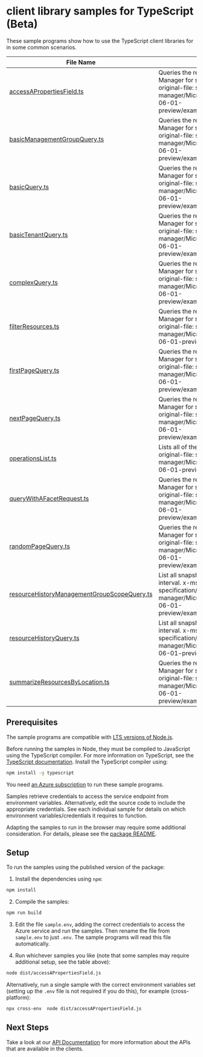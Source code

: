 # client library samples for TypeScript (Beta)

These sample programs show how to use the TypeScript client libraries for in some common scenarios.

| **File Name**                                                                           | **Description**                                                                                                                                                                                                                                          |
| --------------------------------------------------------------------------------------- | -------------------------------------------------------------------------------------------------------------------------------------------------------------------------------------------------------------------------------------------------------- |
| [accessAPropertiesField.ts][accessapropertiesfield]                                     | Queries the resources managed by Azure Resource Manager for scopes specified in the request. x-ms-original-file: specification/resourcegraph/resource-manager/Microsoft.ResourceGraph/preview/2021-06-01-preview/examples/ResourcesPropertiesQuery.json  |
| [basicManagementGroupQuery.ts][basicmanagementgroupquery]                               | Queries the resources managed by Azure Resource Manager for scopes specified in the request. x-ms-original-file: specification/resourcegraph/resource-manager/Microsoft.ResourceGraph/preview/2021-06-01-preview/examples/ResourcesMgBasicQuery.json     |
| [basicQuery.ts][basicquery]                                                             | Queries the resources managed by Azure Resource Manager for scopes specified in the request. x-ms-original-file: specification/resourcegraph/resource-manager/Microsoft.ResourceGraph/preview/2021-06-01-preview/examples/ResourcesBasicQuery.json       |
| [basicTenantQuery.ts][basictenantquery]                                                 | Queries the resources managed by Azure Resource Manager for scopes specified in the request. x-ms-original-file: specification/resourcegraph/resource-manager/Microsoft.ResourceGraph/preview/2021-06-01-preview/examples/ResourcesTenantBasicQuery.json |
| [complexQuery.ts][complexquery]                                                         | Queries the resources managed by Azure Resource Manager for scopes specified in the request. x-ms-original-file: specification/resourcegraph/resource-manager/Microsoft.ResourceGraph/preview/2021-06-01-preview/examples/ResourcesComplexQuery.json     |
| [filterResources.ts][filterresources]                                                   | Queries the resources managed by Azure Resource Manager for scopes specified in the request. x-ms-original-file: specification/resourcegraph/resource-manager/Microsoft.ResourceGraph/preview/2021-06-01-preview/examples/ResourcesFilterQuery.json      |
| [firstPageQuery.ts][firstpagequery]                                                     | Queries the resources managed by Azure Resource Manager for scopes specified in the request. x-ms-original-file: specification/resourcegraph/resource-manager/Microsoft.ResourceGraph/preview/2021-06-01-preview/examples/ResourcesFirstPageQuery.json   |
| [nextPageQuery.ts][nextpagequery]                                                       | Queries the resources managed by Azure Resource Manager for scopes specified in the request. x-ms-original-file: specification/resourcegraph/resource-manager/Microsoft.ResourceGraph/preview/2021-06-01-preview/examples/ResourcesNextPageQuery.json    |
| [operationsList.ts][operationslist]                                                     | Lists all of the available REST API operations. x-ms-original-file: specification/resourcegraph/resource-manager/Microsoft.ResourceGraph/preview/2021-06-01-preview/examples/OperationsList.json                                                         |
| [queryWithAFacetRequest.ts][querywithafacetrequest]                                     | Queries the resources managed by Azure Resource Manager for scopes specified in the request. x-ms-original-file: specification/resourcegraph/resource-manager/Microsoft.ResourceGraph/preview/2021-06-01-preview/examples/ResourcesFacetQuery.json       |
| [randomPageQuery.ts][randompagequery]                                                   | Queries the resources managed by Azure Resource Manager for scopes specified in the request. x-ms-original-file: specification/resourcegraph/resource-manager/Microsoft.ResourceGraph/preview/2021-06-01-preview/examples/ResourcesRandomPageQuery.json  |
| [resourceHistoryManagementGroupScopeQuery.ts][resourcehistorymanagementgroupscopequery] | List all snapshots of a resource for a given time interval. x-ms-original-file: specification/resourcegraph/resource-manager/Microsoft.ResourceGraph/preview/2021-06-01-preview/examples/ResourcesHistoryMgsGet.json                                     |
| [resourceHistoryQuery.ts][resourcehistoryquery]                                         | List all snapshots of a resource for a given time interval. x-ms-original-file: specification/resourcegraph/resource-manager/Microsoft.ResourceGraph/preview/2021-06-01-preview/examples/ResourcesHistoryGet.json                                        |
| [summarizeResourcesByLocation.ts][summarizeresourcesbylocation]                         | Queries the resources managed by Azure Resource Manager for scopes specified in the request. x-ms-original-file: specification/resourcegraph/resource-manager/Microsoft.ResourceGraph/preview/2021-06-01-preview/examples/ResourcesSummarizeQuery.json   |

## Prerequisites

The sample programs are compatible with [LTS versions of Node.js](https://nodejs.org/about/releases/).

Before running the samples in Node, they must be compiled to JavaScript using the TypeScript compiler. For more information on TypeScript, see the [TypeScript documentation][typescript]. Install the TypeScript compiler using:

```bash
npm install -g typescript
```

You need [an Azure subscription][freesub] to run these sample programs.

Samples retrieve credentials to access the service endpoint from environment variables. Alternatively, edit the source code to include the appropriate credentials. See each individual sample for details on which environment variables/credentials it requires to function.

Adapting the samples to run in the browser may require some additional consideration. For details, please see the [package README][package].

## Setup

To run the samples using the published version of the package:

1. Install the dependencies using `npm`:

```bash
npm install
```

2. Compile the samples:

```bash
npm run build
```

3. Edit the file `sample.env`, adding the correct credentials to access the Azure service and run the samples. Then rename the file from `sample.env` to just `.env`. The sample programs will read this file automatically.

4. Run whichever samples you like (note that some samples may require additional setup, see the table above):

```bash
node dist/accessAPropertiesField.js
```

Alternatively, run a single sample with the correct environment variables set (setting up the `.env` file is not required if you do this), for example (cross-platform):

```bash
npx cross-env  node dist/accessAPropertiesField.js
```

## Next Steps

Take a look at our [API Documentation][apiref] for more information about the APIs that are available in the clients.

[accessapropertiesfield]: https://github.com/Azure/azure-sdk-for-js/blob/main/sdk/resourcegraph/arm-resourcegraph/samples/v5-beta/typescript/src/accessAPropertiesField.ts
[basicmanagementgroupquery]: https://github.com/Azure/azure-sdk-for-js/blob/main/sdk/resourcegraph/arm-resourcegraph/samples/v5-beta/typescript/src/basicManagementGroupQuery.ts
[basicquery]: https://github.com/Azure/azure-sdk-for-js/blob/main/sdk/resourcegraph/arm-resourcegraph/samples/v5-beta/typescript/src/basicQuery.ts
[basictenantquery]: https://github.com/Azure/azure-sdk-for-js/blob/main/sdk/resourcegraph/arm-resourcegraph/samples/v5-beta/typescript/src/basicTenantQuery.ts
[complexquery]: https://github.com/Azure/azure-sdk-for-js/blob/main/sdk/resourcegraph/arm-resourcegraph/samples/v5-beta/typescript/src/complexQuery.ts
[filterresources]: https://github.com/Azure/azure-sdk-for-js/blob/main/sdk/resourcegraph/arm-resourcegraph/samples/v5-beta/typescript/src/filterResources.ts
[firstpagequery]: https://github.com/Azure/azure-sdk-for-js/blob/main/sdk/resourcegraph/arm-resourcegraph/samples/v5-beta/typescript/src/firstPageQuery.ts
[nextpagequery]: https://github.com/Azure/azure-sdk-for-js/blob/main/sdk/resourcegraph/arm-resourcegraph/samples/v5-beta/typescript/src/nextPageQuery.ts
[operationslist]: https://github.com/Azure/azure-sdk-for-js/blob/main/sdk/resourcegraph/arm-resourcegraph/samples/v5-beta/typescript/src/operationsList.ts
[querywithafacetrequest]: https://github.com/Azure/azure-sdk-for-js/blob/main/sdk/resourcegraph/arm-resourcegraph/samples/v5-beta/typescript/src/queryWithAFacetRequest.ts
[randompagequery]: https://github.com/Azure/azure-sdk-for-js/blob/main/sdk/resourcegraph/arm-resourcegraph/samples/v5-beta/typescript/src/randomPageQuery.ts
[resourcehistorymanagementgroupscopequery]: https://github.com/Azure/azure-sdk-for-js/blob/main/sdk/resourcegraph/arm-resourcegraph/samples/v5-beta/typescript/src/resourceHistoryManagementGroupScopeQuery.ts
[resourcehistoryquery]: https://github.com/Azure/azure-sdk-for-js/blob/main/sdk/resourcegraph/arm-resourcegraph/samples/v5-beta/typescript/src/resourceHistoryQuery.ts
[summarizeresourcesbylocation]: https://github.com/Azure/azure-sdk-for-js/blob/main/sdk/resourcegraph/arm-resourcegraph/samples/v5-beta/typescript/src/summarizeResourcesByLocation.ts
[apiref]: https://docs.microsoft.com/javascript/api/@azure/arm-resourcegraph?view=azure-node-preview
[freesub]: https://azure.microsoft.com/free/
[package]: https://github.com/Azure/azure-sdk-for-js/tree/main/sdk/resourcegraph/arm-resourcegraph/README.md
[typescript]: https://www.typescriptlang.org/docs/home.html
